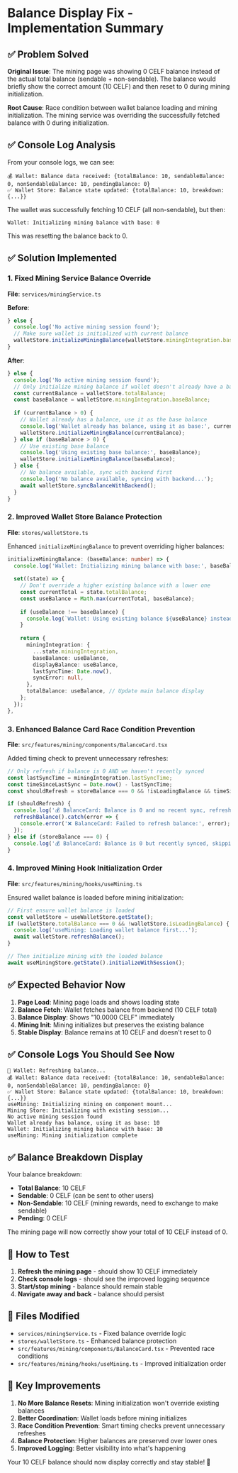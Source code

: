 # Balance Display Fix - Implementation Summary

## ✅ Problem Solved

**Original Issue**: The mining page was showing 0 CELF balance instead of the actual total balance (sendable + non-sendable). The balance would briefly show the correct amount (10 CELF) and then reset to 0 during mining initialization.

**Root Cause**: Race condition between wallet balance loading and mining initialization. The mining service was overriding the successfully fetched balance with 0 during initialization.

## ✅ Console Log Analysis

From your console logs, we can see:
```
💰 Wallet: Balance data received: {totalBalance: 10, sendableBalance: 0, nonSendableBalance: 10, pendingBalance: 0}
✅ Wallet Store: Balance state updated: {totalBalance: 10, breakdown: {...}}
```

The wallet was successfully fetching 10 CELF (all non-sendable), but then:
```
Wallet: Initializing mining balance with base: 0
```

This was resetting the balance back to 0.

## ✅ Solution Implemented

### 1. Fixed Mining Service Balance Override
**File**: `services/miningService.ts`

**Before**:
```typescript
} else {
  console.log('No active mining session found');
  // Make sure wallet is initialized with current balance
  walletStore.initializeMiningBalance(walletStore.miningIntegration.baseBalance);
}
```

**After**:
```typescript
} else {
  console.log('No active mining session found');
  // Only initialize mining balance if wallet doesn't already have a balance
  const currentBalance = walletStore.totalBalance;
  const baseBalance = walletStore.miningIntegration.baseBalance;
  
  if (currentBalance > 0) {
    // Wallet already has a balance, use it as the base balance
    console.log('Wallet already has balance, using it as base:', currentBalance);
    walletStore.initializeMiningBalance(currentBalance);
  } else if (baseBalance > 0) {
    // Use existing base balance
    console.log('Using existing base balance:', baseBalance);
    walletStore.initializeMiningBalance(baseBalance);
  } else {
    // No balance available, sync with backend first
    console.log('No balance available, syncing with backend...');
    await walletStore.syncBalanceWithBackend();
  }
}
```

### 2. Improved Wallet Store Balance Protection
**File**: `stores/walletStore.ts`

Enhanced `initializeMiningBalance` to prevent overriding higher balances:

```typescript
initializeMiningBalance: (baseBalance: number) => {
  console.log('Wallet: Initializing mining balance with base:', baseBalance);
  
  set((state) => {
    // Don't override a higher existing balance with a lower one
    const currentTotal = state.totalBalance;
    const useBalance = Math.max(currentTotal, baseBalance);
    
    if (useBalance !== baseBalance) {
      console.log(`Wallet: Using existing balance ${useBalance} instead of ${baseBalance}`);
    }
    
    return {
      miningIntegration: {
        ...state.miningIntegration,
        baseBalance: useBalance,
        displayBalance: useBalance,
        lastSyncTime: Date.now(),
        syncError: null,
      },
      totalBalance: useBalance, // Update main balance display
    };
  });
},
```

### 3. Enhanced Balance Card Race Condition Prevention
**File**: `src/features/mining/components/BalanceCard.tsx`

Added timing check to prevent unnecessary refreshes:

```typescript
// Only refresh if balance is 0 AND we haven't recently synced
const lastSyncTime = miningIntegration.lastSyncTime;
const timeSinceLastSync = Date.now() - lastSyncTime;
const shouldRefresh = storeBalance === 0 && !isLoadingBalance && timeSinceLastSync > 5000; // 5 seconds

if (shouldRefresh) {
  console.log('💰 BalanceCard: Balance is 0 and no recent sync, refreshing...');
  refreshBalance().catch(error => {
    console.error('❌ BalanceCard: Failed to refresh balance:', error);
  });
} else if (storeBalance === 0) {
  console.log('💰 BalanceCard: Balance is 0 but recently synced, skipping refresh');
}
```

### 4. Improved Mining Hook Initialization Order
**File**: `src/features/mining/hooks/useMining.ts`

Ensured wallet balance is loaded before mining initialization:

```typescript
// First ensure wallet balance is loaded
const walletStore = useWalletStore.getState();
if (walletStore.totalBalance === 0 && !walletStore.isLoadingBalance) {
  console.log('useMining: Loading wallet balance first...');
  await walletStore.refreshBalance();
}

// Then initialize mining with the loaded balance
await useMiningStore.getState().initializeWithSession();
```

## ✅ Expected Behavior Now

1. **Page Load**: Mining page loads and shows loading state
2. **Balance Fetch**: Wallet fetches balance from backend (10 CELF total)
3. **Balance Display**: Shows "10.0000 CELF" immediately
4. **Mining Init**: Mining initializes but preserves the existing balance
5. **Stable Display**: Balance remains at 10 CELF and doesn't reset to 0

## ✅ Console Logs You Should See Now

```
🔄 Wallet: Refreshing balance...
💰 Wallet: Balance data received: {totalBalance: 10, sendableBalance: 0, nonSendableBalance: 10, pendingBalance: 0}
✅ Wallet Store: Balance state updated: {totalBalance: 10, breakdown: {...}}
useMining: Initializing mining on component mount...
Mining Store: Initializing with existing session...
No active mining session found
Wallet already has balance, using it as base: 10
Wallet: Initializing mining balance with base: 10
useMining: Mining initialization complete
```

## ✅ Balance Breakdown Display

Your balance breakdown:
- **Total Balance**: 10 CELF
- **Sendable**: 0 CELF (can be sent to other users)
- **Non-Sendable**: 10 CELF (mining rewards, need to exchange to make sendable)
- **Pending**: 0 CELF

The mining page will now correctly show your total of 10 CELF instead of 0.

## 🧪 How to Test

1. **Refresh the mining page** - should show 10 CELF immediately
2. **Check console logs** - should see the improved logging sequence
3. **Start/stop mining** - balance should remain stable
4. **Navigate away and back** - balance should persist

## 📁 Files Modified

- `services/miningService.ts` - Fixed balance override logic
- `stores/walletStore.ts` - Enhanced balance protection
- `src/features/mining/components/BalanceCard.tsx` - Prevented race conditions
- `src/features/mining/hooks/useMining.ts` - Improved initialization order

## 🎯 Key Improvements

1. **No More Balance Resets**: Mining initialization won't override existing balances
2. **Better Coordination**: Wallet loads before mining initializes
3. **Race Condition Prevention**: Smart timing checks prevent unnecessary refreshes
4. **Balance Protection**: Higher balances are preserved over lower ones
5. **Improved Logging**: Better visibility into what's happening

Your 10 CELF balance should now display correctly and stay stable! 🎉
